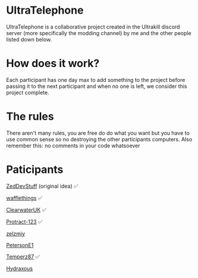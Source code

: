 # UltraTelephone

UltraTelephone is a collaborative project created in the Ultrakill discord server (more specifically the modding channel) by me and the other people listed down below.

# How does it work?

Each participant has one day max to add something to the project before passing it to the next participant and when no one is left, we consider this project complete.

# The rules

There aren't many rules, you are free do do what you want but you have to use common sense so no destroying the other participants computers.
Also remember this: no comments in your code whatsoever

# Paticipants

[ZedDevStuff](https://github.com/ZedDevStuff) (original idea) ✅

[wafflethings](https://github.com/wafflethings) ✅

[ClearwaterUK](https://github.com/ClearwaterUK) ✅

[Protract-123](https://github.com/Protract-123) ✅

[zelzmiy](https://github.com/zelzmiy)

[PetersonE1](https://github.com/PetersonE1)

[Temperz87](https://github.com/Temperz87) ✅

[Hydraxous](https://github.com/Hydraxous)

[]()
